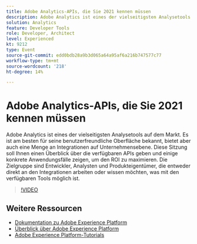 ```yaml
---
title: Adobe Analytics-APIs, die Sie 2021 kennen müssen
description: Adobe Analytics ist eines der vielseitigsten Analysetools auf dem Markt. Es ist am besten für seine benutzerfreundliche Oberfläche bekannt, bietet aber auch eine Menge an Integrationen auf Unternehmensebene. Diese Sitzung soll Ihnen einen Überblick über die verfügbaren APIs geben und einige konkrete Anwendungsfälle zeigen, um den ROI zu maximieren. Die Zielgruppe sind Entwickler, Analysten und Produkteigentümer, die entweder direkt an den Integrationen arbeiten oder wissen möchten, was mit den verfügbaren Tools möglich ist.
solution: Analytics
feature: Developer Tools
role: Developer, Architect
level: Experienced
kt: 9212
type: Event
source-git-commit: edd0bdb28a9b3d065a64a95af6a216b747577c77
workflow-type: tm+mt
source-wordcount: '218'
ht-degree: 14%

---
```


# Adobe Analytics-APIs, die Sie 2021 kennen müssen

Adobe Analytics ist eines der vielseitigsten Analysetools auf dem Markt. Es ist am besten für seine benutzerfreundliche Oberfläche bekannt, bietet aber auch eine Menge an Integrationen auf Unternehmensebene. Diese Sitzung soll Ihnen einen Überblick über die verfügbaren APIs geben und einige konkrete Anwendungsfälle zeigen, um den ROI zu maximieren. Die Zielgruppe sind Entwickler, Analysten und Produkteigentümer, die entweder direkt an den Integrationen arbeiten oder wissen möchten, was mit den verfügbaren Tools möglich ist.

>[!VIDEO](https://video.tv.adobe.com/v/337576/?quality=12&learn=on&hidetitle=true)

## Weitere Ressourcen

- [Dokumentation zu Adobe Experience Platform](https://experienceleague.adobe.com/docs/experience-platform.html?lang=de)
- [Überblick über Adobe Experience Platform](https://experienceleague.adobe.com/docs/experience-platform/landing/home.html?lang=de)
- [Adobe Experience Platform-Tutorials](https://experienceleague.adobe.com/docs/platform-learn/tutorials/overview.html?lang=de)
